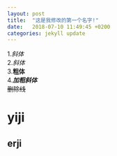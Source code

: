 ```yaml
---
layout: post
title:  "这是我修改的第一个名字!"
date:   2018-07-10 11:49:45 +0200
categories: jekyll update
---
```

1.*斜体*  
2._斜体_  
3.**粗体**  
4.***加粗斜体***  
~~删除线~~  


# yiji  
## erji  
